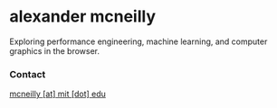 # alexander mcneilly


Exploring performance engineering, machine learning, and computer graphics in the browser.

### Contact

[mcneilly [at] mit [dot] edu](mailto:mcneilly@mit.edu)
